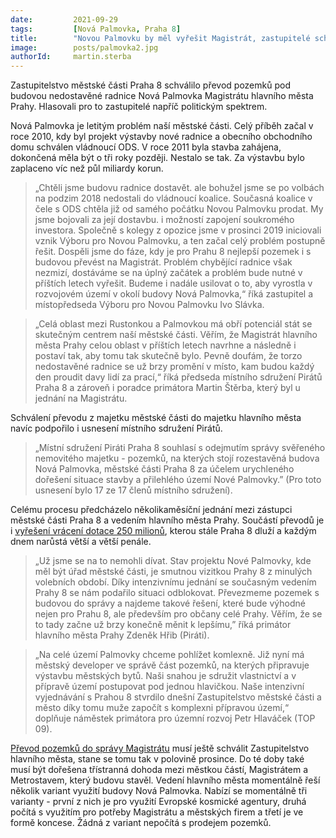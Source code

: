 ```yaml
---
date:         2021-09-29
tags:         [Nová Palmovka, Praha 8]
title:        "Novou Palmovku by měl vyřešit Magistrát, zastupitelé schválili převod pozemků"
image: 	      posts/palmovka2.jpg
authorId:     martin.sterba
---
```


Zastupitelstvo městské části Praha 8 schválilo převod pozemků pod budovou nedostavěné radnice Nová Palmovka Magistrátu hlavního města Prahy. Hlasovali pro to zastupitelé napříč politickým spektrem.

Nová Palmovka je letitým problém naší městské části. Celý příběh začal v roce 2010, kdy byl projekt výstavby nové radnice a obecního obchodního domu schválen vládnoucí ODS. V roce 2011 byla stavba zahájena, dokončená měla být o tři roky později. Nestalo se tak. Za výstavbu bylo zaplaceno víc než půl miliardy korun.

> „Chtěli jsme budovu radnice dostavět. ale bohužel jsme se po volbách na podzim 2018 nedostali do vládnoucí koalice. Současná koalice v čele s ODS chtěla již od samého počátku Novou Palmovku prodat. My jsme bojovali za její dostavbu. i možností zapojení soukromého investora. Společně s kolegy z opozice jsme v prosinci 2019 iniciovali vznik Výboru pro Novou Palmovku, a ten začal celý problém postupně řešit. Dospěli jsme do fáze, kdy je pro Prahu 8 nejlepší pozemek i s budovou převést na Magistrát. Problém chybějící radnice však nezmizí, dostáváme se na úplný začátek a problém bude nutné v příštích letech vyřešit. Budeme i nadále usilovat o to, aby vyrostla v rozvojovém území v okolí budovy Nová Palmovka,“ říká zastupitel a místopředseda Výboru pro Novou Palmovku Ivo Slávka.

> „Celá oblast mezi Rustonkou a Palmovkou má obří potenciál stát se skutečným centrem naší městské části. Věřím, že Magistrát hlavního města Prahy celou oblast v příštích letech navrhne a následně i postaví tak, aby tomu tak skutečně bylo. Pevně doufám, že torzo nedostavěné radnice se už brzy promění v místo, kam budou každý den proudit davy lidí za prací,“ říká předseda místního sdružení Pirátů Praha 8 a zároveň i poradce primátora Martin Štěrba, který byl u jednání na Magistrátu.

Schválení převodu z majetku městské části do majetku hlavního města navíc podpořilo i usnesení místního sdružení Pirátů.

> „Místní sdružení Piráti Praha 8 souhlasí s odejmutím správy svěřeného nemovitého majetku - pozemků, na kterých stojí rozestavěná budova Nová Palmovka, městské části Praha 8 za účelem urychleného dořešení situace stavby a přilehlého území Nové Palmovky.” (Pro toto usnesení bylo 17 ze 17 členů místního sdružení).

Celému procesu předcházelo několikaměsíční jednání mezi zástupci městské části Praha 8 a vedením hlavního města Prahy. Součástí převodů je i [vyřešení vrácení dotace 250 milionů](https://praha8.pirati.cz/aktuality/byla-nebyla-jednou-jedna-dotace-na-novou-palmovku-ted-ji-musi-praha8-vracet.html), kterou stále Praha 8 dluží a každým dnem narůstá větší a větší penále.

> „Už jsme se na to nemohli dívat. Stav projektu Nové Palmovky, kde měl být úřad městské části, je smutnou vizitkou Prahy 8 z minulých volebních období. Díky intenzivnímu jednání se současným vedením Prahy 8 se nám podařilo situaci odblokovat. Převezmeme pozemek s budovou do správy a najdeme takové řešení, které bude výhodné nejen pro Prahu 8, ale především pro občany celé Prahy. Věřím, že se to tady začne už brzy konečně měnit k lepšímu,” říká primátor hlavního města Prahy Zdeněk Hřib (Piráti).

> „Na celé území Palmovky chceme pohlížet komlexně. Již nyní má městský developer ve správě část pozemků, na kterých připravuje výstavbu městských bytů. Naši snahou je sdružit vlastnictví a v přípravě území postupovat pod jednou hlavičkou. Naše intenzivní vyjednávání s Prahou 8 stvrdilo dnešní Zastupitelstvo městské části a město díky tomu muže započít s komplexni přípravou území,“ doplňuje náměstek primátora pro územní rozvoj Petr Hlaváček (TOP 09).

[Převod pozemků do správy Magistrátu](https://mrak.pirati.cz/s/6AnQHpXWibS9rRi) musí ještě schválit Zastupitelstvo hlavního města, stane se tomu tak v polovině prosince. Do té doby také musí být dořešena třístranná dohoda mezi městkou částí, Magistrátem a Metrostavem, který budovu stavěl. Vedení hlavního města momentálně řeší několik variant využití budovy Nová Palmovka. Nabízí se momentálně tři varianty - první z nich je pro využití Evropské kosmické agentury, druhá počítá s využitím pro potřeby Magistrátu a městských firem a třetí je ve formě koncese. Žádná z variant nepočítá s prodejem pozemků.
